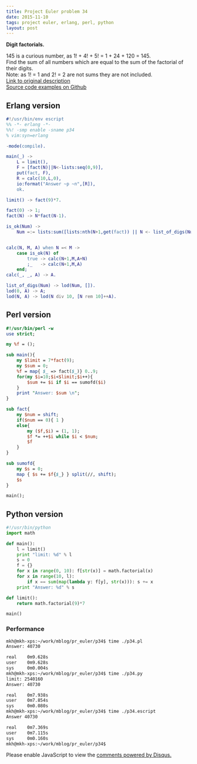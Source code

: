 ```yaml
---
title: Project Euler problem 34
date: 2015-11-10
tags: project euler, erlang, perl, python
layout: post
---
```

<b>Digit factorials.</b>

145 is a curious number, as 1! + 4! + 5! = 1 + 24 + 120 = 145.<br/>
Find the sum of all numbers which are equal to the sum of the factorial of their digits.<br/>
Note: as 1! = 1 and 2! = 2 are not sums they are not included.<br/>
[Link to original description](https://projecteuler.net/problem=34) <br/>
[Source code examples on Github](https://github.com/mijkenator/pr_euler/tree/master/p34)

## Erlang version
```erlang
#!/usr/bin/env escript
%% -*- erlang -*-
%%! -smp enable -sname p34
% vim:syn=erlang

-mode(compile).

main(_) ->
    L = limit(),
    F = [fact(N)||N<-lists:seq(0,9)],
    put(fact, F),
    R = calc(10,L,0),
    io:format("Answer ~p ~n",[R]),
    ok.

limit() -> fact(9)*7.

fact(0) -> 1;
fact(N) -> N*fact(N-1).

is_ok(Num) ->
    Num =:= lists:sum([lists:nth(N+1,get(fact)) || N <- list_of_digs(Num)]).


calc(N, M, A) when N =< M ->
    case is_ok(N) of
        true -> calc(N+1,M,A+N)
        ;_   -> calc(N+1,M,A)
    end;
calc(_, _, A) -> A.

list_of_digs(Num) -> lod(Num, []).
lod(0, A) -> A;
lod(N, A) -> lod(N div 10, [N rem 10]++A).

```

## Perl version

```perl
#!/usr/bin/perl -w
use strict;

my %f = ();

sub main(){
    my $limit = 7*fact(9);
    my $sum = 0;
    %f = map{ $_ => fact($_)} 0..9;
    for(my $i=10;$i<$limit;$i++){
        $sum += $i if $i == sumofd($i)    
    }
    print "Answer: $sum \n";
}

sub fact{
    my $num = shift;
    if($num == 0){ 1 }
    else{ 
        my ($f,$i) = (1, 1);
        $f *= ++$i while $i < $num;
        $f
    }
}

sub sumofd{
    my $s = 0;
    map { $s += $f{$_} } split(//, shift);
    $s
}

main();
```

## Python version
```python
#!/usr/bin/python
import math

def main():
    l = limit()
    print "limit: %d" % l
    s = 0
    f = {}
    for x in range(0, 10): f[str(x)] = math.factorial(x)
    for x in range(10, l):
        if x == sum(map(lambda y: f[y], str(x))): s += x
    print "Answer: %d" % s

def limit():
    return math.factorial(9)*7

main()
```

### Performance
```bash
mkh@mkh-xps:~/work/mblog/pr_euler/p34$ time ./p34.pl
Answer: 40730 

real    0m9.628s
user    0m9.628s
sys     0m0.004s
mkh@mkh-xps:~/work/mblog/pr_euler/p34$ time ./p34.py
limit: 2540160
Answer: 40730

real    0m7.938s
user    0m7.854s
sys     0m0.080s
mkh@mkh-xps:~/work/mblog/pr_euler/p34$ time ./p34.escript 
Answer 40730 

real    0m7.369s
user    0m7.115s
sys     0m0.160s
mkh@mkh-xps:~/work/mblog/pr_euler/p34$
```


<div id="disqus_thread"></div>
<script>
/**
* RECOMMENDED CONFIGURATION VARIABLES: EDIT AND UNCOMMENT THE SECTION BELOW TO INSERT DYNAMIC VALUES FROM YOUR PLATFORM OR CMS.
* LEARN WHY DEFINING THESE VARIABLES IS IMPORTANT: https://disqus.com/admin/universalcode/#configuration-variables
*/
/*
var disqus_config = function () {
    this.page.url = '/2015/11/10/project-euler-problem-34/'; // Replace PAGE_URL with your page's canonical URL variable
    this.page.identifier = 'pep34'; // Replace PAGE_IDENTIFIER with your page's unique identifier variable
};
*/
(function() { // DON'T EDIT BELOW THIS LINE
var d = document, s = d.createElement('script');

s.src = '//mijkenator.disqus.com/embed.js';

s.setAttribute('data-timestamp', +new Date());
(d.head || d.body).appendChild(s);
})();
</script>
<noscript>Please enable JavaScript to view the <a href="https://disqus.com/?ref_noscript" rel="nofollow">comments powered by Disqus.</a></noscript>

